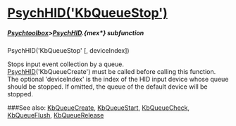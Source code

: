 # [PsychHID('KbQueueStop')](PsychHID-KbQueueStop) 
##### [Psychtoolbox](Psychtoolbox)>[PsychHID](PsychHID).{mex*} subfunction

PsychHID('KbQueueStop' [, deviceIndex])

Stops input event collection by a queue.  
[PsychHID](PsychHID)('KbQueueCreate') must be called before calling this function.  
The optional 'deviceIndex' is the index of the HID input device whose queue  
should be stopped. If omitted, the queue of the default device will be stopped.  
  


###See also:
[KbQueueCreate](PsychHID-KbQueueCreate), [KbQueueStart](PsychHID-KbQueueStart), [KbQueueCheck](PsychHID-KbQueueCheck), [KbQueueFlush](PsychHID-KbQueueFlush), [KbQueueRelease](PsychHID-KbQueueRelease)
